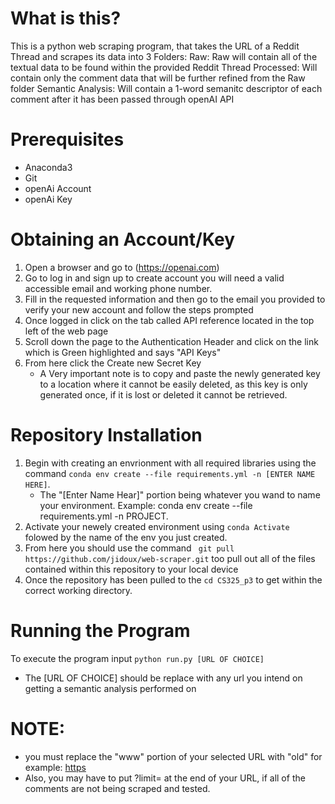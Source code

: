 # What is this?
This is a python web scraping program, that takes the URL of a Reddit Thread and scrapes its data into 3 Folders:
Raw: Raw will contain all of the textual data to be found within the provided Reddit Thread
Processed: Will contain only the comment data that will be further refined from the Raw folder
Semantic Analysis: Will contain a 1-word semanitc descriptor of each comment after it has been passed through openAI API

# Prerequisites
  - Anaconda3
  - Git
  - openAi Account
  - openAi Key

# Obtaining an Account/Key
1. Open a browser and go to (https://openai.com)
2. Go to log in and sign up to create account you will need a valid accessible email and working phone number.
3. Fill in the requested information and then go to the email you provided to verify your new account and follow the steps prompted
4. Once logged in click on the tab called API reference located in the top left of the web page
5. Scroll down the page to the Authentication Header and click on the link which is Green highlighted and says "API Keys"
6. From here click the Create new Secret Key
   - A Very important note is to copy and paste the newly generated key to a location where it cannot be easily deleted, as this key is only generated once, if it is lost or deleted it cannot be retrieved.
  
# Repository Installation
1. Begin with creating an envrionment  with all required libraries using the command ```conda env create --file requirements.yml -n [ENTER NAME HERE]```.
     * The "[Enter Name Hear]" portion being whatever you wand to name your environment. Example: conda env create --file requirements.yml -n PROJECT.
2. Activate your newely created environment using  ```conda Activate ``` folowed by the name of the env you just created.
3. From here you should use the command  ``` git pull https://github.com/jidoux/web-scraper.git``` too pull out all of the files contained within this repository to your local device
4. Once the repository has been pulled to the ``` cd CS325_p3 ``` to get within the correct working directory.

# Running the Program 

 To execute the program input ```python run.py [URL OF CHOICE] ```
   - The [URL OF CHOICE] should be replace with any url you intend on getting a semantic analysis performed on
  
# NOTE:
- you must replace the "www" portion of your selected URL with "old" for example: [https](https://old.reddit.com)
- Also, you may have to put ?limit=<NUMBER> at the end of your URL, if all of the comments are not being scraped and tested.

